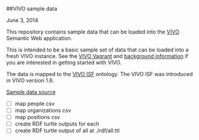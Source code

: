 ##VIVO sample data

June 3, 2014

This repository contains sample data that can be loaded into the [VIVO](http://vivoweb.org/) Semantic Web application.

This is intended to be a basic sample set of data that can be loaded into a fresh VIVO instance.  See the [VIVO Vagrant](https://github.com/lawlesst/vivo-vagrant) and [background information](https://wiki.duraspace.org/display/VIVO/Learning+about+VIVO) if you are interested in getting started with VIVO.

The data is mapped to the [VIVO ISF](https://wiki.duraspace.org/display/VIVO/VIVO-ISF+Ontology) ontology.  The VIVO ISF was introduced in VIVO version 1.6.

[Sample data source](http://iweb.dl.sourceforge.net/project/vivo/Data%20Ingest/)


- [ ] map people csv
- [ ] map organizations csv
- [ ] map positions csv
- [ ] create RDF turtle outputs for each
- [ ] create RDF turtle output of all at ./rdf/all.ttl
